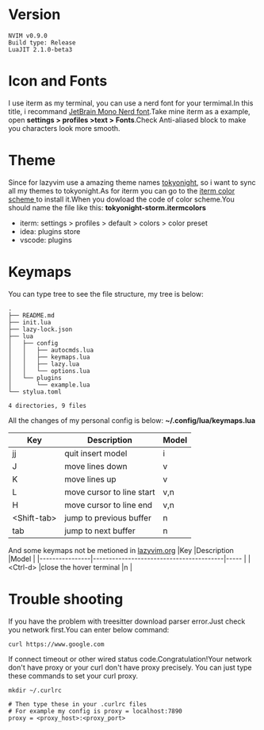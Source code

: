 # Version

```shell
NVIM v0.9.0
Build type: Release
LuaJIT 2.1.0-beta3
```
# Icon and Fonts

I use iterm as my terminal, you can use a nerd font for your termimal.In this title, i recommand [JetBrain Mono Nerd font](https://www.nerdfonts.com/#downloads).Take mine iterm as a example, open **settings > profiles >text > Fonts**.Check Anti-aliased block to make you characters look more smooth. 

# Theme
Since for lazyvim use a amazing theme names [tokyonight](https://github.com/enkia/tokyo-night-vscode-theme), so i want to sync all my themes to tokyonight.As for iterm you can go to the [ iterm color scheme ](https://iterm2colorschemes.com/) to install it.When you dowload the code of color scheme.You should name the file like this: **tokyonight-storm.itermcolors**
+ iterm: settings > profiles > default > colors > color preset
+ idea: plugins store
+ vscode: plugins

# Keymaps

You can type tree to see the file structure, my tree is below:
```shell
.
├── README.md
├── init.lua
├── lazy-lock.json
├── lua
│   ├── config
│   │   ├── autocmds.lua
│   │   ├── keymaps.lua
│   │   ├── lazy.lua
│   │   └── options.lua
│   └── plugins
│       └── example.lua
└── stylua.toml

4 directories, 9 files
```

All the changes of my personal config is below: **~/.config/lua/keymaps.lua**

|Key             |Description                              |Model |
|----------------|-----------------------------------------|----- |
|jj              |quit insert model                        |i     |
|J               |move lines down                          |v     |
|K               |move lines up                            |v     |
|L               |move cursor to line start                |v,n   |
|H               |move cursor to line end                  |v,n   |
|\<Shift-tab\>   |jump to previous buffer                  |n     |
|tab             |jump to next buffer                      |n     |

And some keymaps not be metioned in [lazyvim.org](https://www.lazyvim.org/keymaps)
|Key             |Description                              |Model |
|----------------|-----------------------------------------|----- |
|\<Ctrl-d\>      |close the hover terminal                 |n     |

# Trouble shooting

If you have the problem with treesitter download parser error.Just check you network first.You can enter below command:


````shell
curl https://www.google.com
````

If connect timeout or other wired status code.Congratulation!Your network don't have proxy or your curl don't have proxy precisely.
You can just type these commands to set your curl proxy.

````shell
mkdir ~/.curlrc

# Then type these in your .curlrc files
# For example my config is proxy = localhost:7890 
proxy = <proxy_host>:<proxy_port>
````
